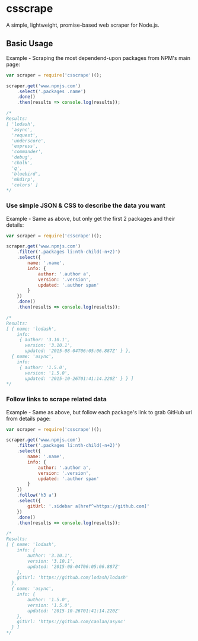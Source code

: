# csscrape
A simple, lightweight, promise-based web scraper for Node.js.

## Basic Usage
Example - Scraping the most dependend-upon packages from NPM's main page:

```js
var scraper = require('csscrape')();

scraper.get('www.npmjs.com')
	.select('.packages .name')
	.done()
	.then(results => console.log(results));

/*
Results:
[ 'lodash',
  'async',
  'request',
  'underscore',
  'express',
  'commander',
  'debug',
  'chalk',
  'q',
  'bluebird',
  'mkdirp',
  'colors' ]
*/
```


### Use simple JSON & CSS to describe the data you want
Example - Same as above, but only get the first 2 packages and their details:

```js
var scraper = require('csscrape')();

scraper.get('www.npmjs.com')
	.filter('.packages li:nth-child(-n+2)')
	.select({
		name: '.name',
		info: {
			author: '.author a',
			version: '.version',
			updated: '.author span'
		}
	})
	.done()
	.then(results => console.log(results));

/*
Results:
[ { name: 'lodash',
    info:
     { author: '3.10.1',
       version: '3.10.1',
       updated: '2015-08-04T06:05:06.887Z' } },
  { name: 'async',
    info:
     { author: '1.5.0',
       version: '1.5.0',
       updated: '2015-10-26T01:41:14.220Z' } } ]
*/
```


### Follow links to scrape related data
Example - Same as above, but follow each package's link to grab GitHub url from details page:

```js
var scraper = require('csscrape')();

scraper.get('www.npmjs.com')
	.filter('.packages li:nth-child(-n+2)')
	.select({
		name: '.name',
		info: {
			author: '.author a',
			version: '.version',
			updated: '.author span'
		}
	})
	.follow('h3 a')
	.select({
		gitUrl: '.sidebar a[href^=https://github.com]'
	})
	.done()
	.then(results => console.log(results));

/*
Results:
[ { name: 'lodash',
    info: {
		author: '3.10.1',
    	version: '3.10.1',
    	updated: '2015-08-04T06:05:06.887Z'
	},
    gitUrl: 'https://github.com/lodash/lodash'
  },
  { name: 'async',
    info: {
		author: '1.5.0',
    	version: '1.5.0',
    	updated: '2015-10-26T01:41:14.220Z'
	},
    gitUrl: 'https://github.com/caolan/async'
  } ]
*/
```